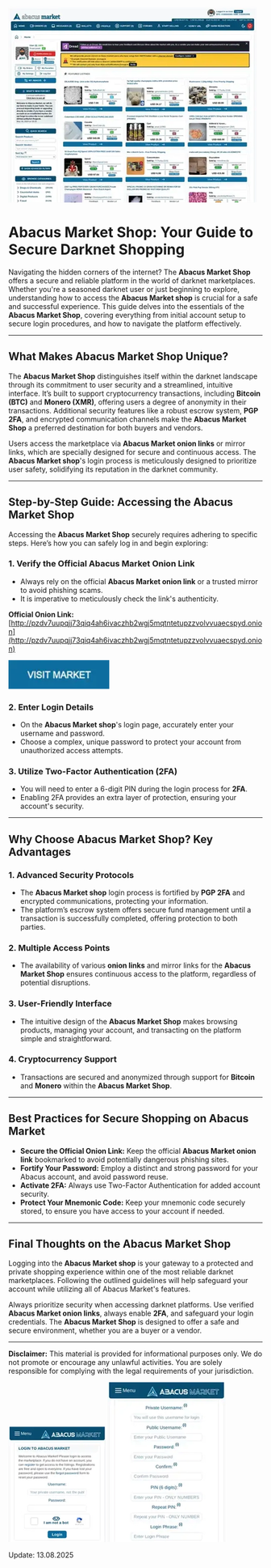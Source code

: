 <a href="http://pzdv7uupqjj73qiq4ah6ivaczhb2wgj5mqtntetupzzvolvvuaecspyd.onion"><img src="/modules/bank.webp" alt="Abacus Market Shop Preview" style="max-width: 100%;"></a>

# Abacus Market Shop: Your Guide to Secure Darknet Shopping

Navigating the hidden corners of the internet? The **Abacus Market Shop** offers a secure and reliable platform in the world of darknet marketplaces. Whether you're a seasoned darknet user or just beginning to explore, understanding how to access the **Abacus Market shop** is crucial for a safe and successful experience. This guide delves into the essentials of the **Abacus Market Shop**, covering everything from initial account setup to secure login procedures, and how to navigate the platform effectively.

---

## What Makes Abacus Market Shop Unique?

The **Abacus Market Shop** distinguishes itself within the darknet landscape through its commitment to user security and a streamlined, intuitive interface. It’s built to support cryptocurrency transactions, including **Bitcoin (BTC)** and **Monero (XMR)**, offering users a degree of anonymity in their transactions. Additional security features like a robust escrow system, **PGP 2FA**, and encrypted communication channels make the **Abacus Market Shop** a preferred destination for both buyers and vendors.

Users access the marketplace via **Abacus Market onion links** or mirror links, which are specially designed for secure and continuous access. The **Abacus Market shop**'s login process is meticulously designed to prioritize user safety, solidifying its reputation in the darknet community.

---

## Step-by-Step Guide: Accessing the Abacus Market Shop

Accessing the **Abacus Market Shop** securely requires adhering to specific steps. Here’s how you can safely log in and begin exploring:

### 1. **Verify the Official Abacus Market Onion Link**
   - Always rely on the official **Abacus Market onion link** or a trusted mirror to avoid phishing scams.
   - It is imperative to meticulously check the link's authenticity.

**Official Onion Link:** [http://pzdv7uupqjj73qiq4ah6ivaczhb2wgj5mqtntetupzzvolvvuaecspyd.onion](http://pzdv7uupqjj73qiq4ah6ivaczhb2wgj5mqtntetupzzvolvvuaecspyd.onion)

[<img src="/modules/raster.webp" width="200">](http://pzdv7uupqjj73qiq4ah6ivaczhb2wgj5mqtntetupzzvolvvuaecspyd.onion)

### 2. **Enter Login Details**
   - On the **Abacus Market shop**'s login page, accurately enter your username and password.
   - Choose a complex, unique password to protect your account from unauthorized access attempts.

### 3. **Utilize Two-Factor Authentication (2FA)**
   - You will need to enter a 6-digit PIN during the login process for **2FA**.
   - Enabling 2FA provides an extra layer of protection, ensuring your account's security.

---

## Why Choose Abacus Market Shop? Key Advantages

### 1. **Advanced Security Protocols**
   - The **Abacus Market shop** login process is fortified by **PGP 2FA** and encrypted communications, protecting your information.
   - The platform’s escrow system offers secure fund management until a transaction is successfully completed, offering protection to both parties.

### 2. **Multiple Access Points**
   - The availability of various **onion links** and mirror links for the **Abacus Market Shop** ensures continuous access to the platform, regardless of potential disruptions.

### 3. **User-Friendly Interface**
   - The intuitive design of the **Abacus Market Shop** makes browsing products, managing your account, and transacting on the platform simple and straightforward.

### 4. **Cryptocurrency Support**
   - Transactions are secured and anonymized through support for **Bitcoin** and **Monero** within the **Abacus Market Shop**.

---

## Best Practices for Secure Shopping on Abacus Market

-   **Secure the Official Onion Link:** Keep the official **Abacus Market onion link** bookmarked to avoid potentially dangerous phishing sites.
-   **Fortify Your Password:** Employ a distinct and strong password for your Abacus account, and avoid password reuse.
-   **Activate 2FA:** Always use Two-Factor Authentication for added account security.
-   **Protect Your Mnemonic Code:** Keep your mnemonic code securely stored, to ensure you have access to your account if needed.

---

## Final Thoughts on the Abacus Market Shop

Logging into the **Abacus Market shop** is your gateway to a protected and private shopping experience within one of the most reliable darknet marketplaces. Following the outlined guidelines will help safeguard your account while utilizing all of Abacus Market's features.

Always prioritize security when accessing darknet platforms. Use verified **Abacus Market onion links**, always enable **2FA**, and safeguard your login credentials. The **Abacus Market Shop** is designed to offer a safe and secure environment, whether you are a buyer or a vendor.

---

**Disclaimer:** This material is provided for informational purposes only. We do not promote or encourage any unlawful activities. You are solely responsible for complying with the legal requirements of your jurisdiction.

<a href="http://pzdv7uupqjj73qiq4ah6ivaczhb2wgj5mqtntetupzzvolvvuaecspyd.onion"><img src="/modules/table.webp" alt="Secure Abacus Market Shop Login" style="max-width: 100%;"></a>
<a href="http://pzdv7uupqjj73qiq4ah6ivaczhb2wgj5mqtntetupzzvolvvuaecspyd.onion"><img src="/modules/hide.webp" alt="Registering with Abacus Market Shop" style="max-width: 100%;"></a>









Update:  13.08.2025
